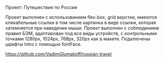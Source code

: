 Проект: Путешествие по России

Проект выполнен с использованием flex-box, grid  верстки, имеются кликабельные ссылки в том числе картинка в виде ссылки, которая затемняется при наведении мыши. 
Проект выполнен с соблюдением правил БЭМ, адаптирован под все виды устройств, с контрольными точками 1280px, 1024px, 768px, 320px как в макете.
Подключены шрифты Intro с помощью fontFace.

https://github.com/VadimGlumakoff/russian-travel
